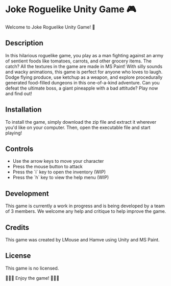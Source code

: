 # Joke Roguelike Unity Game 🎮

Welcome to Joke Roguelike Unity Game! 🥳

## Description

In this hilarious roguelike game, you play as a man fighting against an army of sentient foods like tomatoes, carrots, and other grocery items. The catch? All the textures in the game are made in MS Paint! With silly sounds and wacky animations, this game is perfect for anyone who loves to laugh. Dodge flying produce, use ketchup as a weapon, and explore procedurally generated food-filled dungeons in this one-of-a-kind adventure. Can you defeat the ultimate boss, a giant pineapple with a bad attitude? Play now and find out!

## Installation

To install the game, simply download the zip file and extract it wherever you'd like on your computer. Then, open the executable file and start playing!

## Controls

- Use the arrow keys to move your character
- Press the mouse button to attack
- Press the \`i\` key to open the inventory (WIP)
- Press the \`h\` key to view the help menu (WIP)

## Development

This game is currently a work in progress and is being developed by a team of 3 members. We welcome any help and critique to help improve the game.

## Credits

This game was created by LMouse and Hamve using Unity and MS Paint.

## License

This game is no licensed.

🍅🥕🍍 Enjoy the game! 🍅🥕🍍
